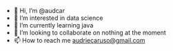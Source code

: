 - 👋 Hi, I’m @audcar
- 👀 I’m interested in data science
- 🌱 I’m currently learning java
- 💞️ I’m looking to collaborate on nothing at the moment 
- 📫 How to reach me audriecaruso@gmail.com

<!---
audcar/audcar is a ✨ special ✨ repository because its `README.md` (this file) appears on your GitHub profile.
You can click the Preview link to take a look at your changes.
--->
